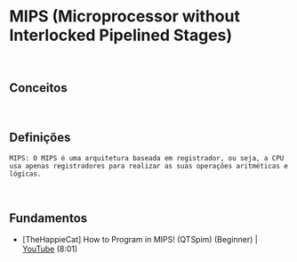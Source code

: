 # MIPS (Microprocessor without Interlocked Pipelined Stages)

<br>

## Conceitos

<br>

## Definições

    MIPS: O MIPS é uma arquitetura baseada em registrador, ou seja, a CPU usa apenas registradores para realizar as suas operações aritméticas e lógicas.

<br>

## Fundamentos

* [TheHappieCat] How to Program in MIPS! (QTSpim) (Beginner) | [YouTube](https://youtu.be/wlssbwmPfnc) (8:01)
